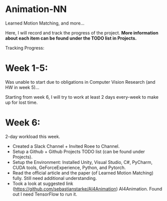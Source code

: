 # Animation-NN
Learned Motion Matching, and more...

Here, I will record and track the progress of the project.
__More information about each item can be found under the TODO list in Projects.__

Tracking Progress:

# Week 1-5: 
Was unable to start due to obligations in Computer Vision Research (and HW in week 5)...

Starting from week 6, I will try to work at least 2 days every-week to make up for lost time.
# Week 6: 
2-day workload this week. 
* Created a Slack Channel + Invited Roee to Channel.
* Setup a Github + Github Projects TODO list (can be found under Projects). 
* Setup the Environment: Installed Unity, Visual Studio, C#, PyCharm, CUDA tools, GeForceExperience, Python, and Pytorch.
* Read the official article and the paper (of Learned Motion Matching) fully. Still need additional understanding.
* Took a look at suggested link (https://github.com/sebastianstarke/AI4Animation) AI4Animation. Found out I need TensorFlow to run it.

